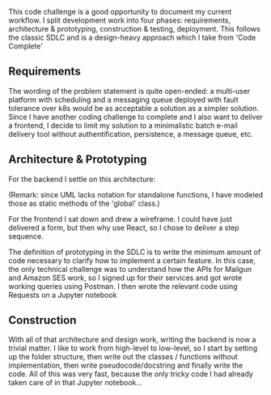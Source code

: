 
This code challenge is a good opportunity to document my current workflow. I split development work into four phases: requirements, architecture & prototyping, construction & testing, deployment. This follows the classic SDLC and is a design-heavy approach which I take from 'Code Complete'

## Requirements

The wording of the problem statement is quite open-ended: a multi-user platform with scheduling and a messaging queue deployed with fault tolerance over k8s would be as acceptable a solution as a simpler solution. Since I have another coding challenge to complete and I also want to deliver a frontend, I decide to limit my solution to a minimalistic batch e-mail delivery tool without authentification, persistence, a message queue, etc.

## Architecture & Prototyping

For the backend I settle on this architecture:

(Remark: since UML lacks notation for standalone functions, I have modeled those as static methods of the 'global' class.)

For the frontend I sat down and drew a wireframe. I could have just delivered a form, but then why use React, so I chose to deliver a step sequence.

The definition of prototyping in the SDLC is to write the minimum amount of code necessary to clarify how to implement a certain feature. In this case, the only technical challenge was to understand how the APIs for Mailgun and Amazon SES work, so I signed up for their services and got wrote working queries using Postman. I then wrote the relevant code using Requests on a Jupyter notebook

## Construction

With all of that architecture and design work, writing the backend is now a trivial matter. I like to work from high-level to low-level, so I start by setting up the folder structure, then write out the classes / functions without implementation, then write pseudocode/docstring and finally write the code. All of this was very fast, because the only tricky code I had already taken care of in that Jupyter notebook...

